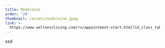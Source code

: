 ```yaml
---
title: Madeleine
order: '20'
thumbnail: /assets/madeleine.jpeg
link: >-
  https://www.wellnessliving.com/rs/appointment-start.html?id_class_tab=3&id_mode=1&k_business=248418&k_class_tab=26652&k_service=141270
---
```

ssd

